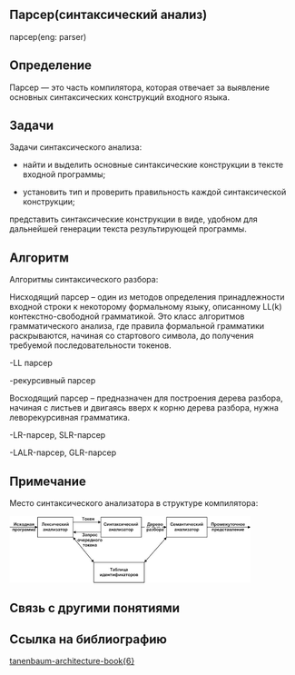 ## Парсер(синтаксический анализ)
парсер(eng: parser) 

## Определение
Парсер —  это часть компилятора, которая отвечает за выявление основных синтаксических конструкций входного языка.
## Задачи

Задачи синтаксического анализа:

- найти и выделить основные синтаксические конструкции в тексте входной программы;

- установить тип и проверить правильность каждой синтаксической конструкции;

 представить синтаксические конструкции в виде, удобном для дальнейшей генерации текста результирующей программы.
## Алгоритм

Алгоритмы синтаксического разбора:

Нисходящий парсер –  один из методов определения принадлежности входной строки к некоторому формальному языку, описанному LL(k) контекстно-свободной грамматикой. Это класс алгоритмов грамматического анализа, где правила формальной грамматики раскрываются, начиная со стартового символа, до получения требуемой последовательности токенов.

-LL парсер

-рекурсивный парсер

Восходящий парсер – предназначен для построения дерева разбора, начиная с листьев и двигаясь вверх к корню дерева разбора, нужна леворекурсивная грамматика.

-LR-парсер, SLR-парсер

-LALR-парсер, GLR-парсер
## Примечание
Место синтаксического анализатора в структуре компилятора:

![parser](https://github.com/vernikkkkkkkkkkkkkkkkkkk/concept_new/blob/main/images/parser.png "Место синтаксического анализатора в структуре компилятора")
## Связь с другими понятиями

## Cсылка на библиографию
[tanenbaum-architecture-book{6}](https://github.com/vernikkkkkkkkkkkkkkkkkkk/concept_new/blob/main/bibliography/tanenbaum-architecture-book%7B6%7D.md)


